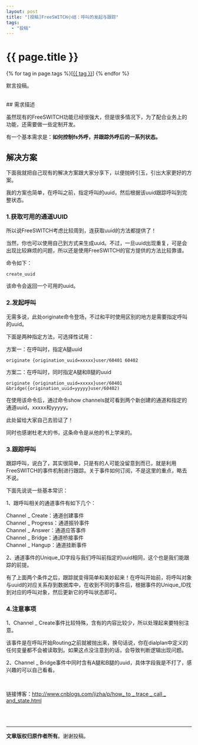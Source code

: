 ```yaml
---
layout: post
title: "[投稿]FreeSWITCH小结：呼叫的发起与跟踪"
tags:
  - "投稿"
---
```


# {{ page.title }}

<div class="tags">
{% for tag in page.tags %}[<a class="tag" href="/tags.html#{{ tag }}">{{ tag }}</a>] {% endfor %}
</div>

默言投稿。

<br />
## 需求描述

虽然现有的FreeSWITCH功能已经很强大，但是很多情况下，为了配合业务上的功能，还需要做一些定制开发。

有一个基本需求是：**如何控制fs外呼，并跟踪外呼后的一系列状态。**

## 解决方案

下面我就把自己现有的解决方案跟大家分享下，以便抛砖引玉，引出大家更好的方案。

我的方案也简单，在呼叫之前，指定呼叫的uuid，然后根据该uuid跟踪呼叫到完整状态。

### 1.获取可用的通道UUID

所以说FreeSWITCH考虑比较周到，连获取uuid的方法都提供了！

当然，你也可以使用自己到方式来生成uuid。不过，一旦uuid出现重复，可是会出现比较麻烦的问题，所以还是使用FreeSWITCH的官方提供的方法比较靠谱。

命令如下：

	create_uuid 

该命令会返回一个可用的uuid。

### 2.发起呼叫

无需多说，此处originate命令登场，不过和平时使用区别的地方是需要指定呼叫的uuid。

下面是两种指定方法，可选择性试用：

方案一：在呼叫时，指定A腿uuid

	originate {origination_uuid=xxxxx}user/60401 60402

方案二：在呼叫时，同时指定A腿和B腿的uuid

	originate {origination_uuid=xxxxx}user/60401 &bridge({origination_uuid=yyyyy}user/60402)

在使用该命令后，通过命令show channels就可看到两个新创建的通道和指定的通道uuid，xxxxx和yyyyy。

此处留给大家自己去验证了！

同时也感谢杜老大的书，这条命令是从他的书上学来的。

### 3.跟踪呼叫

跟踪呼叫，说白了，其实很简单，只是有的人可能没留意到而已，就是利用FreeSWITCH的事件机制进行跟踪。关于事件如何订阅，不是这里的重点，略去不说。

下面先说说一些基本常识：

1、跟呼叫相关的通道事件有如下几个：

Channel _ Create：通道创建事件  
Channel _ Progress：通道振铃事件  
Channel _ Answer：通道应答事件  
Channel _ Bridge：通道桥接事件  
Channel _ Hangup：通道挂断事件

2、通道事件的Unique_ID字段与我们呼叫前指定的uuid相同，这个也是我们能跟踪的前提。

有了上面两个条件之后，跟踪就变得简单和美妙起来！在呼叫开始前，将呼叫对象与uuid的对应关系存到数据库中，在收到不同的事件后，根据事件的Unique_ID找到对应的呼叫对象，然后更新它的呼叫状态即可。

### 4.注意事项

1、Channel _ Create事件比较特殊，含有的内容比较少，所以处理起来要特别注意。

该事件是在呼叫开始Routing之前就被抛出来，换句话说，你在dialplan中定义的任何变量都不会被读取到。如果这点没注意到的话，会导致判断逻辑出现问题。

2、Channel _ Bridge事件中同时含有A腿和B腿的uuid，具体字段我是不打了，感兴趣的可以自己看看。

<br>

链接博客：[http://www.cnblogs.com/jizha/p/how_ to _ trace _ call _ and_state.html](http://www.cnblogs.com/jizha/p/how_to_trace_call_and_state.html)

<br>
<br>
<hr>


**文章版权归原作者所有**。谢谢投稿。

